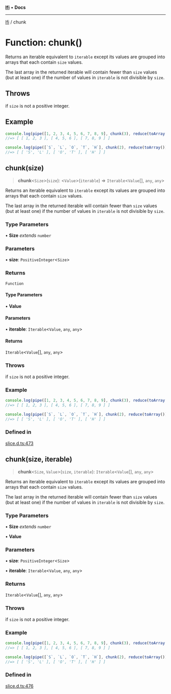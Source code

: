[**lfi**](../readme.md) • **Docs**

---

[lfi](../globals.md) / chunk

# Function: chunk()

Returns an iterable equivalent to `iterable` except its values are grouped into
arrays that each contain `size` values.

The last array in the returned iterable will contain fewer than `size` values
(but at least one) if the number of values in `iterable` is not divisible by
`size`.

## Throws

if `size` is not a positive integer.

## Example

```js
console.log(pipe([1, 2, 3, 4, 5, 6, 7, 8, 9], chunk(3), reduce(toArray())))
//=> [ [ 1, 2, 3 ], [ 4, 5, 6 ], [ 7, 8, 9 ] ]

console.log(pipe([`S`, `L`, `O`, `T`, `H`], chunk(2), reduce(toArray())))
//=> [ [ 'S', 'L' ], [ 'O', 'T' ], [ 'H' ] ]
```

## chunk(size)

> **chunk**\<`Size`\>(`size`): \<`Value`\>(`iterable`) => `Iterable`\<`Value`[],
> `any`, `any`\>

Returns an iterable equivalent to `iterable` except its values are grouped into
arrays that each contain `size` values.

The last array in the returned iterable will contain fewer than `size` values
(but at least one) if the number of values in `iterable` is not divisible by
`size`.

### Type Parameters

• **Size** _extends_ `number`

### Parameters

• **size**: `PositiveInteger`\<`Size`\>

### Returns

`Function`

#### Type Parameters

• **Value**

#### Parameters

• **iterable**: `Iterable`\<`Value`, `any`, `any`\>

#### Returns

`Iterable`\<`Value`[], `any`, `any`\>

### Throws

if `size` is not a positive integer.

### Example

```js
console.log(pipe([1, 2, 3, 4, 5, 6, 7, 8, 9], chunk(3), reduce(toArray())))
//=> [ [ 1, 2, 3 ], [ 4, 5, 6 ], [ 7, 8, 9 ] ]

console.log(pipe([`S`, `L`, `O`, `T`, `H`], chunk(2), reduce(toArray())))
//=> [ [ 'S', 'L' ], [ 'O', 'T' ], [ 'H' ] ]
```

### Defined in

[slice.d.ts:473](https://github.com/TomerAberbach/lfi/blob/85d6360ac7d8f71c70f308d2ace5bc2aa99ab03d/src/operations/slice.d.ts#L473)

## chunk(size, iterable)

> **chunk**\<`Size`, `Value`\>(`size`, `iterable`): `Iterable`\<`Value`[],
> `any`, `any`\>

Returns an iterable equivalent to `iterable` except its values are grouped into
arrays that each contain `size` values.

The last array in the returned iterable will contain fewer than `size` values
(but at least one) if the number of values in `iterable` is not divisible by
`size`.

### Type Parameters

• **Size** _extends_ `number`

• **Value**

### Parameters

• **size**: `PositiveInteger`\<`Size`\>

• **iterable**: `Iterable`\<`Value`, `any`, `any`\>

### Returns

`Iterable`\<`Value`[], `any`, `any`\>

### Throws

if `size` is not a positive integer.

### Example

```js
console.log(pipe([1, 2, 3, 4, 5, 6, 7, 8, 9], chunk(3), reduce(toArray())))
//=> [ [ 1, 2, 3 ], [ 4, 5, 6 ], [ 7, 8, 9 ] ]

console.log(pipe([`S`, `L`, `O`, `T`, `H`], chunk(2), reduce(toArray())))
//=> [ [ 'S', 'L' ], [ 'O', 'T' ], [ 'H' ] ]
```

### Defined in

[slice.d.ts:476](https://github.com/TomerAberbach/lfi/blob/85d6360ac7d8f71c70f308d2ace5bc2aa99ab03d/src/operations/slice.d.ts#L476)
